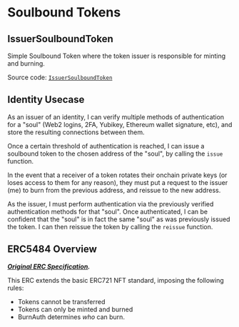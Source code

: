 # Soulbound Tokens

## IssuerSoulboundToken

Simple Soulbound Token where the token issuer is responsible for minting and burning.

Source code: [`IssuerSoulboundToken`](./src/ERC5484/IssuerSoulboundToken.sol)

## Identity Usecase

As an issuer of an identity, I can verify multiple methods of authentication for a "soul" (Web2 logins, 2FA, Yubikey, Ethereum wallet signature, etc), and store the resulting connections between them.

Once a certain threshold of authentication is reached, I can issue a soulbound token to the chosen address of the "soul", by calling the `issue` function.

In the event that a receiver of a token rotates their onchain private keys (or loses access to them for any reason), they must put a request to the issuer (me) to burn from the previous address, and reissue to the new address.

As the issuer, I must perform authentication via the previously verified authentication methods for that "soul". Once authenticated, I can be confident that the "soul" is in fact the same "soul" as was previously issued the token. I can then reissue the token by calling the `reissue` function.

## ERC5484 Overview
_**[Original ERC Specification](https://eips.ethereum.org/EIPS/eip-5484).**_

This ERC extends the basic ERC721 NFT standard, imposing the following rules:
* Tokens cannot be transferred
* Tokens can only be minted and burned
* BurnAuth determines _who_ can burn.
